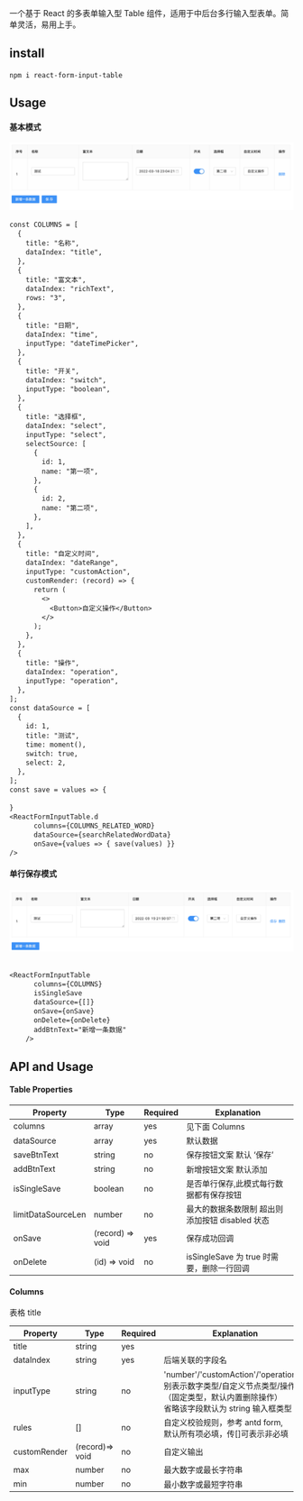 一个基于 React 的多表单输入型 Table 组件，适用于中后台多行输入型表单。简单灵活，易用上手。

## install

```
npm i react-form-input-table
```

## Usage

#### 基本模式

![基本模式](./stories/basic.png)

```
const COLUMNS = [
  {
    title: "名称",
    dataIndex: "title",
  },
  {
    title: "富文本",
    dataIndex: "richText",
    rows: "3",
  },
  {
    title: "日期",
    dataIndex: "time",
    inputType: "dateTimePicker",
  },
  {
    title: "开关",
    dataIndex: "switch",
    inputType: "boolean",
  },
  {
    title: "选择框",
    dataIndex: "select",
    inputType: "select",
    selectSource: [
      {
        id: 1,
        name: "第一项",
      },
      {
        id: 2,
        name: "第二项",
      },
    ],
  },
  {
    title: "自定义时间",
    dataIndex: "dateRange",
    inputType: "customAction",
    customRender: (record) => {
      return (
        <>
          <Button>自定义操作</Button>
        </>
      );
    },
  },
  {
    title: "操作",
    dataIndex: "operation",
    inputType: "operation",
  },
];
const dataSource = [
  {
    id: 1,
    title: "测试",
    time: moment(),
    switch: true,
    select: 2,
  },
];
const save = values => {

}
<ReactFormInputTable.d
      columns={COLUMNS_RELATED_WORD}
      dataSource={searchRelatedWordData}
      onSave={values => { save(values) }}
/>
```

#### 单行保存模式

![单行保存模式](./stories/single.png)

```

<ReactFormInputTable
      columns={COLUMNS}
      isSingleSave
      dataSource={[]}
      onSave={onSave}
      onDelete={onDelete}
      addBtnText="新增一条数据"
    />
```

## API and Usage

#### Table Properties

| Property           | Type             | Required | Explanation                                     |
| ------------------ | ---------------- | -------- | ----------------------------------------------- |
| columns            | array            | yes      | 见下面 Columns                                  |
| dataSource         | array            | yes      | 默认数据                                        |
| saveBtnText        | string           | no       | 保存按钮文案 默认 ‘保存’                        |
| addBtnText         | string           | no       | 新增按钮文案 默认添加                           |
| isSingleSave       | boolean          | no       | 是否单行保存,此模式每行数据都有保存按钮         |
| limitDataSourceLen | number           | no       | 最大的数据条数限制 超出则添加按钮 disabled 状态 |
| onSave             | (record) => void | yes      | 保存成功回调                                    |
| onDelete           | (id) => void     | no       | isSingleSave 为 true 时需要，删除一行回调       |

#### Columns

表格 title

| Property     | Type            | Required | Explanation                                                                                                                                  |
| ------------ | --------------- | -------- | -------------------------------------------------------------------------------------------------------------------------------------------- |
| title        | string          | yes      |                                                                                                                                              |
| dataIndex    | string          | yes      | 后端关联的字段名                                                                                                                             |
| inputType    | string          | no       | 'number'/'customAction'/'operation'分别表示数字类型/自定义节点类型/操作（固定类型，默认内置删除操作） <br>省略该字段默认为 string 输入框类型 |
| rules        | []              | no       | 自定义校验规则，参考 antd form,<br>默认所有项必填，传[]可表示非必填                                                                          |
| customRender | (record)=> void | no       | 自定义输出                                                                                                                                   |
| max          | number          | no       | 最大数字或最长字符串                                                                                                                         |
| min          | number          | no       | 最小数字或最短字符串                                                                                                                         |

